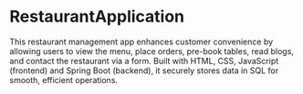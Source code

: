 # RestaurantApplication
This restaurant management app enhances customer convenience by allowing users to view the menu, place orders, pre-book tables, read blogs, and contact the restaurant via a form. Built with HTML, CSS, JavaScript (frontend) and Spring Boot (backend), it securely stores data in SQL for smooth, efficient operations.
